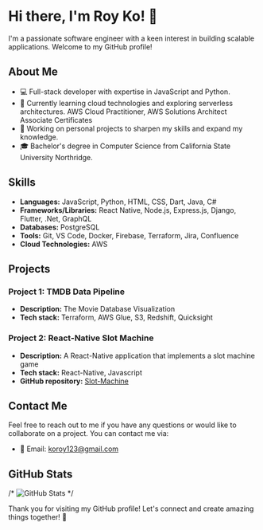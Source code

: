 # Hi there, I'm Roy Ko! 👋

I'm a passionate software engineer with a keen interest in building scalable applications. Welcome to my GitHub profile!

## About Me

- 💻 Full-stack developer with expertise in JavaScript and Python.
- 🌱 Currently learning cloud technologies and exploring serverless architectures. AWS Cloud Practitioner,
AWS Solutions Architect Associate Certificates
- 🔭 Working on personal projects to sharpen my skills and expand my knowledge.
- 🎓 Bachelor's degree in Computer Science from California State University Northridge.

## Skills

- **Languages:** JavaScript, Python, HTML, CSS, Dart, Java, C#
- **Frameworks/Libraries:** React Native, Node.js, Express.js, Django, Flutter, .Net, GraphQL
- **Databases:** PostgreSQL
- **Tools:** Git, VS Code, Docker, Firebase, Terraform, Jira, Confluence
- **Cloud Technologies:** AWS

## Projects

### Project 1: TMDB Data Pipeline

- **Description:** The Movie Database Visualization
- **Tech stack:** Terraform, AWS Glue, S3, Redshift, Quicksight

### Project 2: React-Native Slot Machine

- **Description:** A React-Native application that implements a slot machine game
- **Tech stack:** React-Native, Javascript
- **GitHub repository:** [Slot-Machine](https://github.com/SLYROOKO/Slot-Machine)

## Contact Me

Feel free to reach out to me if you have any questions or would like to collaborate on a project. You can contact me via:

- 📧 Email: koroy123@gmail.com

## GitHub Stats

/*
![GitHub Stats](https://github-readme-stats.vercel.app/api?username=SLYROOKO&show_icons=true&theme=dark)
*/

Thank you for visiting my GitHub profile! Let's connect and create amazing things together! 🚀


